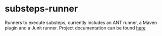 substeps-runner
===============

Runners to execute substeps, currently includes an ANT runner, a Maven plugin and a Junit runner.  Project documentation can be found [here](http://technophobia.github.com/substeps-runner/ "Substeps Runner documentation")
